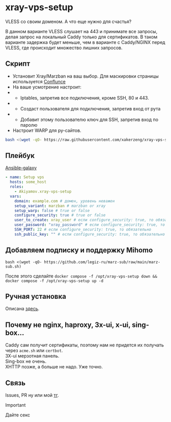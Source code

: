 # xray-vps-setup
VLESS со своим доменом. А что еще нужно для счастья?  

В данном варианте VLESS слушает на 443 и принимате все запросы, делая запрос на локальный Caddy только для сертификатов. В таком варианте задержка будет меньше, чем в варианте с Caddy/NGINX перед VLESS, где происходит множество лишних запросов. 
## Скрипт

- Установит Xray/Marzban на ваш выбор. Для маскировки страницы используется [Conflunce](https://github.com/Jolymmiles/confluence-marzban-home)
- На ваше усмотрение настроит:
- - Iptables, запретив все подключения, кроме SSH, 80 и 443.
- - Создаст пользователя для подключения, запретив вход от рута
- - Добавит этому пользователю ключ для SSH, запретив вход по паролю
- Настроит WARP для ру-сайтов.  
```bash
bash <(wget -qO- https://raw.githubusercontent.com/xakerzeng/xray-vps-setup/refs/heads/main/vps-setup.sh)
```

## Плейбук

[Ansible-galaxy](https://galaxy.ansible.com/ui/standalone/roles/Akiyamov/xray-vps-setup/install/)
```yaml
- name: Setup vps 
  hosts: some_host
  roles:
    - Akiyamov.xray-vps-setup  
  vars:
    domain: example.com # домен, уровень неважен
    setup_variant: marzban # marzban or xray
    setup_warp: false # true or false
    configure_security: true # true or false
    user_to_create: xray_user # если configure_security: true, то обязательно
    user_password: "xray_password" # если configure_security: true, то обязательно
    SSH_PORT: 22 # если configure_security: true, то обязательно
    ssh_public_key: "" # если configure_security: true, то обязательно
```

## Добавляем подписку и поддержку Mihomo

```
bash <(wget -qO- https://github.com/legiz-ru/marz-sub/raw/main/marz-sub.sh)
```
После этого сделайте `docker compose -f /opt/xray-vps-setup down && docker compose -f /opt/xray-vps-setup up -d` 


## Ручная установка

Описана [здесь](https://github.com/xakerzeng/xray-vps-setup/blob/main/install_in_docker.md).  

## Почему не nginx, haproxy, 3x-ui, x-ui, sing-box...

Caddy сам получит сертификаты, поэтому нам не придется их получать через `acme.sh` или `certbot`.  
3X-ui мерзотная панель.  
Sing-box не очень.  
XHTTP позже, а больше не надо. Уже точно. 

## Связь
Issues, PR ну или мой [тг](https://t.me/Akiyamov).

> [!IMPORTANT]
> Дайте секс
